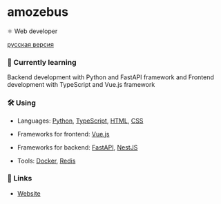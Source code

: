 # amozebus

⚛️ Web developer

[русская версия](./README.ru.md)

### 🌱 Currently learning

Backend development with Python and FastAPI framework and Frontend development with TypeScript and Vue.js framework

### 🛠️ Using

- Languages: [Python](https://python.org), [TypeScript](https://typescriptlang.org), [HTML](https://html.spec.whatwg.org), [CSS](https://w3.org/TR/CSS/#css)

- Frameworks for frontend: [Vue.js](https://vuejs.org)

- Frameworks for backend: [FastAPI](https://fastapi.tiangolo.com), [NestJS](https://nestjs.com)

- Tools: [Docker](https://docker.com), [Redis](https://redis.io)

### 🔗 Links

- [Website](https://amozebus.github.io)

